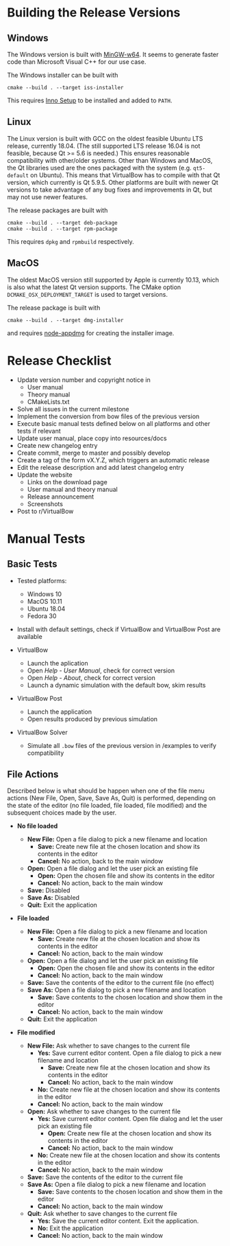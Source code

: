 # Building the Release Versions

## Windows

The Windows version is built with [MinGW-w64](http://mingw-w64.org/doku.php).
It seems to generate faster code than Microsoft Visual C++ for our use case.

The Windows installer can be built with

    cmake --build . --target iss-installer

This requires [Inno Setup](http://www.jrsoftware.org/isinfo.php) to be installed and added to `PATH`.

## Linux

The Linux version is built with GCC on the oldest feasible Ubuntu LTS release, currently 18.04.
(The still supported LTS release 16.04 is not feasible, because Qt >= 5.6 is needed.)
This ensures reasonable compatibility with other/older systems.
Other than Windows and MacOS, the Qt libraries used are the ones packaged with the system (e.g. `qt5-default` on Ubuntu).
This means that VirtualBow has to compile with that Qt version, which currently is Qt 5.9.5.
Other platforms are built with newer Qt versions to take advantage of any bug fixes and improvements in Qt, but may not use newer features.

The release packages are built with
    
    cmake --build . --target deb-package
    cmake --build . --target rpm-package

This requires `dpkg` and `rpmbuild` respectively.

## MacOS

The oldest MacOS version still supported by Apple is currently 10.13, which is also what the latest Qt version supports.
The CMake option `DCMAKE_OSX_DEPLOYMENT_TARGET` is used to target versions.

The release package is built with

    cmake --build . --target dmg-installer

and requires [node-appdmg](https://github.com/LinusU/node-appdmg) for creating the installer image.

# Release Checklist

* Update version number and copyright notice in
    * User manual
    * Theory manual
    * CMakeLists.txt
* Solve all issues in the current milestone
* Implement the conversion from bow files of the previous version
* Execute basic manual tests defined below on all platforms and other tests if relevant
* Update user manual, place copy into resources/docs
* Create new changelog entry
* Create commit, merge to master and possibly develop
* Create a tag of the form vX.Y.Z, which triggers an automatic release
* Edit the release description and add latest changelog entry
* Update the website
    * Links on the download page
    * User manual and theory manual
    * Release announcement
    * Screenshots
* Post to r/VirtualBow 

# Manual Tests

## Basic Tests

* Tested platforms:
    * Windows 10
    * MacOS 10.11
    * Ubuntu 18.04
    * Fedora 30

* Install with default settings, check if VirtualBow and VirtualBow Post are available

* VirtualBow
    * Launch the aplication
    * Open *Help* - *User Manual*, check for correct version
    * Open *Help* - *About*, check for correct version
    * Launch a dynamic simulation with the default bow, skim results

* VirtualBow Post
    * Launch the application
    * Open results produced by previous simulation

* VirtualBow Solver
    * Simulate all `.bow` files of the previous version in /examples to verify compatibility

## File Actions

Described below is what should be happen when one of the file menu actions (New File, Open, Save, Save As, Quit) is performed, depending on the state of the editor (no file loaded, file loaded, file modified) and the subsequent choices made by the user.

- **No file loaded**
    - **New File:** Open a file dialog to pick a new filename and location
        - **Save:** Create new file at the chosen location and show its contents in the editor
        - **Cancel:** No action, back to the main window
    - **Open:** Open a file dialog and let the user pick an existing file
        - **Open:** Open the chosen file and show its contents in the editor
        - **Cancel:** No action, back to the main window
    - **Save:** Disabled
    - **Save As:** Disabled
    - **Quit:** Exit the application

- **File loaded**
    - **New File:** Open a file dialog to pick a new filename and location
        - **Save:** Create new file at the chosen location and show its contents in the editor
        - **Cancel:** No action, back to the main window
    - **Open:** Open a file dialog and let the user pick an existing file
        - **Open:** Open the chosen file and show its contents in the editor
        - **Cancel:** No action, back to the main window
    - **Save:** Save the contents of the editor to the current file (no effect)
    - **Save As:** Open a file dialog to pick a new filename and location
        - **Save:** Save contents to the chosen location and show them in the editor
        - **Cancel:** No action, back to the main window
    - **Quit:** Exit the application

- **File modified**
    - **New File:** Ask whether to save changes to the current file
        - **Yes:** Save current editor content. Open a file dialog to pick a new filename and location
            - **Save:** Create new file at the chosen location and show its contents in the editor
            - **Cancel:** No action, back to the main window
        - **No:** Create new file at the chosen location and show its contents in the editor
        - **Cancel:** No action, back to the main window
     - **Open:** Ask whether to save changes to the current file
        - **Yes:** Save current editor content. Open file dialog and let the user pick an existing file
            - **Open:** Create new file at the chosen location and show its contents in the editor
            - **Cancel:** No action, back to the main window
        - **No:** Create new file at the chosen location and show its contents in the editor
        - **Cancel:** No action, back to the main window
    - **Save:** Save the contents of the editor to the current file
    - **Save As:** Open a file dialog to pick a new filename and location
        - **Save:** Save contents to the chosen location and show them in the editor
        - **Cancel:** No action, back to the main window
    - **Quit:** Ask whether to save changes to the current file
        - **Yes:** Save the current editor content. Exit the application.
        - **No:** Exit the application
        - **Cancel:** No action, back to the main window
